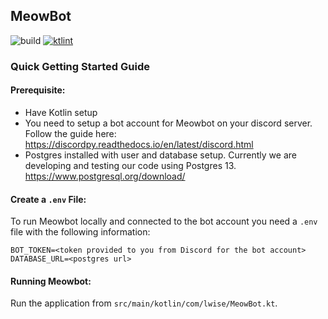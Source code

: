 ## MeowBot
![build](https://github.com/lwise/meowbot/workflows/MeowBot%20CI/badge.svg) [![ktlint](https://img.shields.io/badge/code%20style-%E2%9D%A4-FF4081.svg)](https://ktlint.github.io/)


### Quick Getting Started Guide

#### Prerequisite:
- Have Kotlin setup
- You need to setup a bot account for Meowbot on your discord server. Follow the guide here: https://discordpy.readthedocs.io/en/latest/discord.html
- Postgres installed with user and database setup. Currently we are developing and testing our code using Postgres 13. https://www.postgresql.org/download/

#### Create a `.env` File:
To run Meowbot locally and connected to the bot account you need a `.env` file with the following information:

```
BOT_TOKEN=<token provided to you from Discord for the bot account>
DATABASE_URL=<postgres url>
```

#### Running Meowbot:
Run the application from `src/main/kotlin/com/lwise/MeowBot.kt`. 
